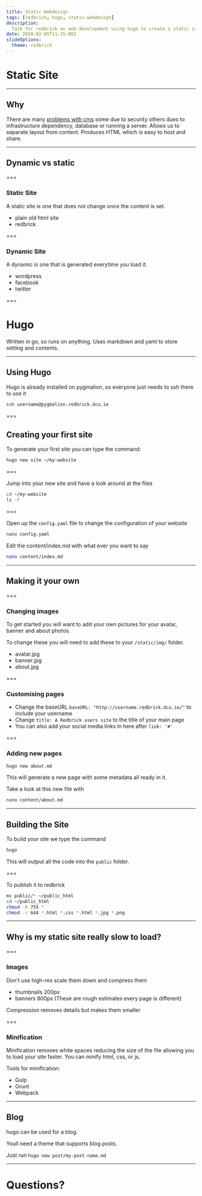 ```yaml
---
title: Static Webdesign
tags: [redbrick, hugo, static-webdesign]
description:
  Talk for redbrick on web development using hugo to create a static site
date: 2020-02-05T11:25:00Z
slideOptions:
  theme: redbrick
---
```


# Static Site

---

## Why

There are many
[problems with cms](http://blog.theinternets.be/the-problem-with-modern-content-management-systems/)
some due to security others dues to infrastructure dependency, database or
running a server. Allows us to separate layout from content. Produces HTML which
is easy to host and share.

---

## Dynamic vs static

===

### Static Site

A static site is one that does not change once the content is set.

- plain old html site
- redbrick

===

### Dynamic Site

A dynamic is one that is generated everytime you load it.

- wordpress
- facebook
- twitter

===

# Hugo

Written in go, so runs on anything. Uses markdown and yaml to store setting and
contents.

---

## Using Hugo

Hugo is already installed on pygmalion, so everyone just needs to ssh there to
use it

```bash
ssh username@pygmalion.redbrick.dcu.ie
```

===

## Creating your first site

To generate your first site you can type the command:

```bash
hugo new site ~/my-website
```

===

Jump into your new site and have a look around at the files

```bash
cd ~/my-website
ls -F
```

===

Open up the `config.yaml` file to change the configuration of your website

```bash
nano config.yaml
```

Edit the content/index.md with what ever you want to say

```bash
nano content/index.md
```

---

## Making it your own

===

### Changing images

To get started you will want to add your own pictures for your avatar, banner
and about photos.

To change these you will need to add these to your `/static/img/` folder.

- avatar.jpg
- banner.jpg
- about.jpg

===

### Customising pages

- Change the baseURL `baseURL: "http://username.redbrick.dcu.ie/"` to include
  your username
- Change `title: A Redbrick users site` to the title of your main page
- You can also add your social media links in here after `link: '#'`

===

### Adding new pages

```bash
hugo new about.md
```

This will generate a new page with some metadata all ready in it.

Take a look at this new file with

```bash
nano content/about.md
```

---

## Building the Site

To build your site we type the command

```bash
hugo
```

This will output all the code into the `public` folder.

===

To publish it to redbrick

```bash
mv public/* ~/public_html
cd ~/public_html
chmod -R 755 *
chmod -r 644 *.html *.css *.html *.jpg *.png
```

---

## Why is my static site really slow to load?

===

### Images

Don't use high-res scale them down and compress them

- thumbnails 200px
- banners 800px (These are rough estimates every page is different)

Compression removes details but makes them smaller

===

### Minification

Minification removes white spaces reducing the size of the file allowing you to
load your site faster. You can minify html, css, or js.

Tools for minification:

- Gulp
- Grunt
- Webpack

---

## Blog

hugo can be used for a blog.

Youll need a theme that supports blog posts.

Just run `hugo new post/my-post-name.md`

---

# Questions?
